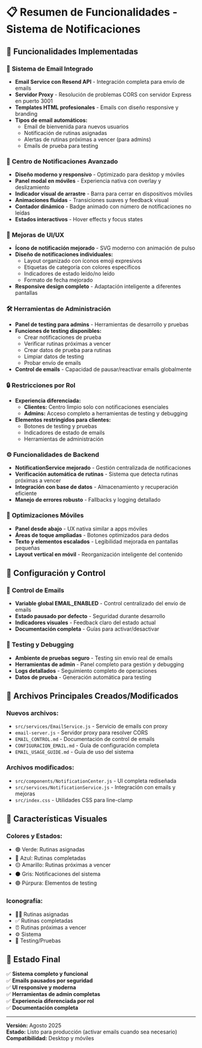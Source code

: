 # 📋 Resumen de Funcionalidades - Sistema de Notificaciones

## 🚀 **Funcionalidades Implementadas**

### 📧 **Sistema de Email Integrado**
- **Email Service con Resend API** - Integración completa para envío de emails
- **Servidor Proxy** - Resolución de problemas CORS con servidor Express en puerto 3001
- **Templates HTML profesionales** - Emails con diseño responsive y branding
- **Tipos de email automáticos:**
  - Email de bienvenida para nuevos usuarios
  - Notificación de rutinas asignadas
  - Alertas de rutinas próximas a vencer (para admins)
  - Emails de prueba para testing

### 🔔 **Centro de Notificaciones Avanzado**
- **Diseño moderno y responsivo** - Optimizado para desktop y móviles
- **Panel modal en móviles** - Experiencia nativa con overlay y deslizamiento
- **Indicador visual de arrastre** - Barra para cerrar en dispositivos móviles
- **Animaciones fluidas** - Transiciones suaves y feedback visual
- **Contador dinámico** - Badge animado con número de notificaciones no leídas
- **Estados interactivos** - Hover effects y focus states

### 🎨 **Mejoras de UI/UX**
- **Ícono de notificación mejorado** - SVG moderno con animación de pulso
- **Diseño de notificaciones individuales:**
  - Layout organizado con íconos emoji expresivos
  - Etiquetas de categoría con colores específicos
  - Indicadores de estado leído/no leído
  - Formato de fecha mejorado
- **Responsive design completo** - Adaptación inteligente a diferentes pantallas

### 🛠️ **Herramientas de Administración**
- **Panel de testing para admins** - Herramientas de desarrollo y pruebas
- **Funciones de testing disponibles:**
  - Crear notificaciones de prueba
  - Verificar rutinas próximas a vencer
  - Crear datos de prueba para rutinas
  - Limpiar datos de testing
  - Probar envío de emails
- **Control de emails** - Capacidad de pausar/reactivar emails globalmente

### 🔒 **Restricciones por Rol**
- **Experiencia diferenciada:**
  - **Clientes:** Centro limpio solo con notificaciones esenciales
  - **Admins:** Acceso completo a herramientas de testing y debugging
- **Elementos restringidos para clientes:**
  - Botones de testing y pruebas
  - Indicadores de estado de emails
  - Herramientas de administración

### ⚙️ **Funcionalidades de Backend**
- **NotificationService mejorado** - Gestión centralizada de notificaciones
- **Verificación automática de rutinas** - Sistema que detecta rutinas próximas a vencer
- **Integración con base de datos** - Almacenamiento y recuperación eficiente
- **Manejo de errores robusto** - Fallbacks y logging detallado

### 📱 **Optimizaciones Móviles**
- **Panel desde abajo** - UX nativa similar a apps móviles
- **Áreas de toque ampliadas** - Botones optimizados para dedos
- **Texto y elementos escalados** - Legibilidad mejorada en pantallas pequeñas
- **Layout vertical en móvil** - Reorganización inteligente del contenido

## 🔧 **Configuración y Control**

### 📧 **Control de Emails**
- **Variable global EMAIL_ENABLED** - Control centralizado del envío de emails
- **Estado pausado por defecto** - Seguridad durante desarrollo
- **Indicadores visuales** - Feedback claro del estado actual
- **Documentación completa** - Guías para activar/desactivar

### 🎯 **Testing y Debugging**
- **Ambiente de pruebas seguro** - Testing sin envío real de emails
- **Herramientas de admin** - Panel completo para gestión y debugging
- **Logs detallados** - Seguimiento completo de operaciones
- **Datos de prueba** - Generación automática para testing

## 📁 **Archivos Principales Creados/Modificados**

### **Nuevos archivos:**
- `src/services/EmailService.js` - Servicio de emails con proxy
- `email-server.js` - Servidor proxy para resolver CORS
- `EMAIL_CONTROL.md` - Documentación de control de emails
- `CONFIGURACION_EMAIL.md` - Guía de configuración completa
- `EMAIL_USAGE_GUIDE.md` - Guía de uso del sistema

### **Archivos modificados:**
- `src/components/NotificationCenter.js` - UI completa rediseñada
- `src/services/NotificationService.js` - Integración con emails y mejoras
- `src/index.css` - Utilidades CSS para line-clamp

## 🎨 **Características Visuales**

### **Colores y Estados:**
- 🟢 Verde: Rutinas asignadas
- 🔵 Azul: Rutinas completadas  
- 🟡 Amarillo: Rutinas próximas a vencer
- ⚫ Gris: Notificaciones del sistema
- 🟣 Púrpura: Elementos de testing

### **Iconografía:**
- 🏋️‍♂️ Rutinas asignadas
- ✅ Rutinas completadas
- ⏰ Rutinas próximas a vencer
- ⚙️ Sistema
- 🧪 Testing/Pruebas

## 🚀 **Estado Final**

✅ **Sistema completo y funcional**  
✅ **Emails pausados por seguridad**  
✅ **UI responsive y moderna**  
✅ **Herramientas de admin completas**  
✅ **Experiencia diferenciada por rol**  
✅ **Documentación completa**  

---

**Versión:** Agosto 2025  
**Estado:** Listo para producción (activar emails cuando sea necesario)  
**Compatibilidad:** Desktop y móviles
